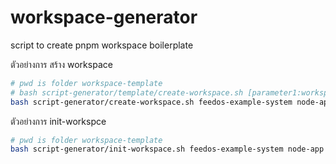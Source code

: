 # workspace-generator
script to create pnpm workspace boilerplate

ตัวอย่างการ สร้าง workspace
```bash
# pwd is folder workspace-template
# bash script-generator/template/create-workspace.sh [parameter1:workspace-folder] [programing-type]
bash script-generator/create-workspace.sh feedos-example-system node-app

```

ตัวอย่างการ init-workspce
```bash
# pwd is folder workspace-template
bash script-generator/init-workspace.sh feedos-example-system node-app

```